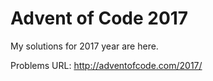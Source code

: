# Advent of Code 2017
My solutions for 2017 year are here.

Problems URL: http://adventofcode.com/2017/
